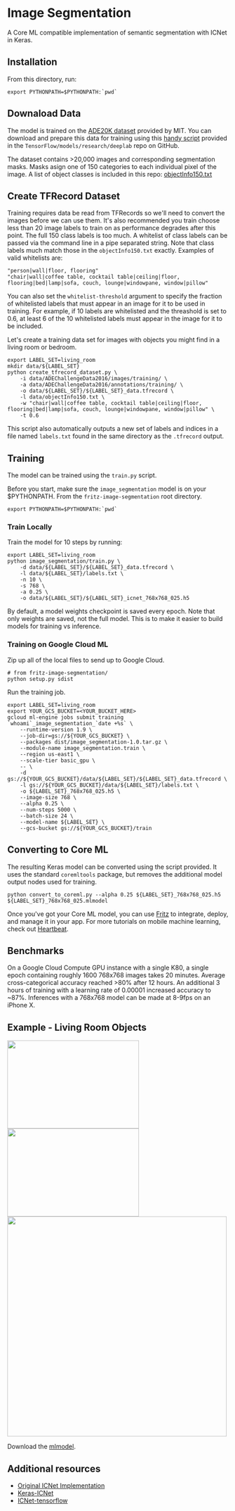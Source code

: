 # Image Segmentation
A Core ML compatible implementation of semantic segmentation with ICNet in Keras.

## Installation

From this directory, run:

```
export PYTHONPATH=$PYTHONPATH:`pwd`
```

## Downaload Data
The model is trained on the [ADE20K dataset](http://groups.csail.mit.edu/vision/datasets/ADE20K/) provided by MIT. You can download and prepare this data for training using this [handy script](https://github.com/tensorflow/models/blob/master/research/deeplab/datasets/download_and_convert_ade20k.sh) provided in the `TensorFlow/models/research/deeplab` repo on GitHub.

The dataset contains >20,000 images and corresponding segmentation masks. Masks asign one of 150 categories to each individual pixel of the image. A list of object classes is included in this repo: [objectInfo150.txt]()

## Create TFRecord Dataset

Training requires data be read from TFRecords so we'll need to convert the images before we can use them. It's also recommended you train choose less than 20 image labels to train on as performance degrades after this point. The full 150 class labels is too much. A whitelist of class labels can be passed via the command line in a pipe separated string. Note that class labels much match those in the `objectInfo150.txt` exactly. Examples of valid whitelists are:

```
"person|wall|floor, flooring"
"chair|wall|coffee table, cocktail table|ceiling|floor, flooring|bed|lamp|sofa, couch, lounge|windowpane, window|pillow"
```

You can also set the `whitelist-threshold` argument to specify the fraction of whitelisted labels that must appear in an image for it to be used in training. For example, if 10 labels are whitelisted and the threashold is set to 0.6, at least 6 of the 10 whitelisted labels must appear in the image for it to be included.

Let's create a training data set for images with objects you might find in a living room or bedroom.

```
export LABEL_SET=living_room
mkdir data/${LABEL_SET}
python create_tfrecord_dataset.py \
    -i data/ADEChallengeData2016/images/training/ \
    -a data/ADEChallengeData2016/annotations/training/ \
    -o data/${LABEL_SET}/${LABEL_SET}_data.tfrecord \
    -l data/objectInfo150.txt \
    -w "chair|wall|coffee table, cocktail table|ceiling|floor, flooring|bed|lamp|sofa, couch, lounge|windowpane, window|pillow" \
    -t 0.6
```

This script also automatically outputs a new set of labels and indices in a file named `labels.txt` found in the same directory as the `.tfrecord` output.

## Training
The model can be trained using the `train.py` script.

Before you start, make sure the `image_segmentation` model is on your $PYTHONPATH. From the `fritz-image-segmentation` root directory.

```
export PYTHONPATH=$PYTHONPATH:`pwd`
```

### Train Locally
Train the model for 10 steps by running:

```
export LABEL_SET=living_room
python image_segmentation/train.py \
    -d data/${LABEL_SET}/${LABEL_SET}_data.tfrecord \
    -l data/${LABEL_SET}/labels.txt \
    -n 10 \
    -s 768 \
    -a 0.25 \
    -o data/${LABEL_SET}/${LABEL_SET}_icnet_768x768_025.h5
```

By default, a model weights checkpoint is saved every epoch. Note that only weights are saved, not the full model. This is to make it easier to build models for training vs inference.

### Training on Google Cloud ML
Zip up all of the local files to send up to Google Cloud.

```
# from fritz-image-segmentation/
python setup.py sdist
```
Run the training job.

```
export LABEL_SET=living_room
export YOUR_GCS_BUCKET=<YOUR_BUCKET_HERE>
gcloud ml-engine jobs submit training `whoami`_image_segmentation_`date +%s` \
    --runtime-version 1.9 \
    --job-dir=gs://${YOUR_GCS_BUCKET} \
    --packages dist/image_segmentation-1.0.tar.gz \
    --module-name image_segmentation.train \
    --region us-east1 \
    --scale-tier basic_gpu \
    -- \
    -d gs://${YOUR_GCS_BUCKET}/data/${LABEL_SET}/${LABEL_SET}_data.tfrecord \
    -l gs://${YOUR_GCS_BUCKET}/data/${LABEL_SET}/labels.txt \
    -o ${LABEL_SET}_768x768_025.h5 \
    --image-size 768 \
    --alpha 0.25 \
    --num-steps 5000 \
    --batch-size 24 \
    --model-name ${LABEL_SET} \
    --gcs-bucket gs://${YOUR_GCS_BUCKET}/train
```

## Converting to Core ML
The resulting Keras model can be converted using the script provided. It uses the standard `coremltools` package, but removes the additional model output nodes used for training.

```
python convert_to_coreml.py --alpha 0.25 ${LABEL_SET}_768x768_025.h5 ${LABEL_SET}_768x768_025.mlmodel
```

Once you've got your Core ML model, you can use [Fritz](https://fritz.ai/?utm_source=github&utm_campaign=fritz-models&utm_content=image-segmentation) to integrate, deploy, and manage it in your app. For more tutorials on mobile machine learning, check out [Heartbeat](https://heartbeat.fritz.ai?utm_source=github&utm_campaign=fritz-models&utm_content=image-segmentation).

## Benchmarks
On a Google Cloud Compute GPU instance with a single K80, a single epoch containing roughly 1600 768x768 images takes 20 minutes. Average cross-categorical accuracy reached >80% after 12 hours. An additional 3 hours of training with a learning rate of 0.00001 increased accuracy to ~87%. Inferences with a 768x768 model can be made at 8-9fps on an iPhone X.

## Example - Living Room Objects

<img src="https://github.com/fritzlabs/fritz-models/blob/master/image_segmentation/examples/living_room.jpg?raw=true" width="300" height="200">
<img src="https://github.com/fritzlabs/fritz-models/blob/master/image_segmentation/examples/example_image_and_mask.png?raw=true" width="300" height="200">
<img src="https://github.com/fritzlabs/fritz-models/blob/master/image_segmentation/examples/example_pixel_probabilities.png?raw=true" width="500" height="500">

Download the [mlmodel](https://github.com/fritzlabs/fritz-models/blob/master/image_segmentation/examples/icnet_768x768_living_room.mlmodel).

## Additional resources

* [Original ICNet Implementation](https://github.com/hszhao/ICNet)
* [Keras-ICNet](https://github.com/aitorzip/Keras-ICNet)
* [ICNet-tensorflow](https://github.com/hellochick/ICNet-tensorflow)
